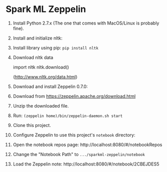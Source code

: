 Spark ML Zeppelin
=================

1. Install Python 2.7.x (The one that comes with MacOS/Linux is probably fine).

2. Install and initialize nltk:

  1. Install library using pip: `pip install nltk`

  2. Download nltk data

        import nltk
        nltk.download()

        (http://www.nltk.org/data.html)

3. Download and install Zeppelin 0.7.0:

  1. Download from https://zeppelin.apache.org/download.html

  2. Unzip the downloaded file.

  3. Run: `(zeppelin home)/bin/zeppelin-daemon.sh start`

4. Clone this project.

5. Configure Zeppelin to use this project's `notebook` directory:

  1. Open the notebook repos page: http://localhost:8080/#/notebookRepos

  2. Change the "Notebook Path" to `.../sparkml-zeppelin/notebook`

6. Load the Zeppelin note: http://localhost:8080/#/notebook/2CBEJDES5 
